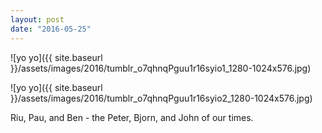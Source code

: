 ```yaml
---
layout: post
date: "2016-05-25"
---
```


![yo yo]({{ site.baseurl }}/assets/images/2016/tumblr_o7qhnqPguu1r16syio1_1280-1024x576.jpg)

![yo yo]({{ site.baseurl }}/assets/images/2016/tumblr_o7qhnqPguu1r16syio2_1280-1024x576.jpg)

Riu, Pau, and Ben - the Peter, Bjorn, and John of our times.
